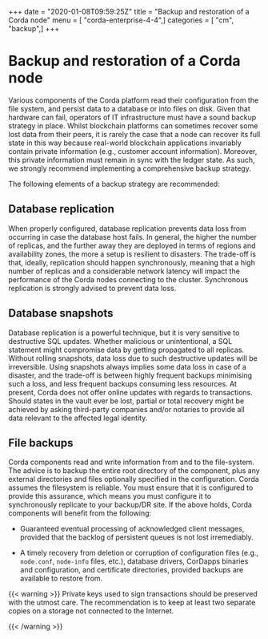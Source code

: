 +++
date = "2020-01-08T09:59:25Z"
title = "Backup and restoration of a Corda node"
menu = [ "corda-enterprise-4-4",]
categories = [ "cm", "backup",]
+++


# Backup and restoration of a Corda node


Various components of the Corda platform read their configuration from the file system, and persist data to a database or into files on disk. Given that hardware can fail, operators of IT infrastructure must have a sound backup strategy in place. Whilst blockchain platforms can sometimes recover some lost data from their peers, it is rarely the case that a node can recover its full state in this way because real-world blockchain applications invariably contain private information (e.g., customer account information). Moreover, this private information must remain in sync with the ledger state. As such, we strongly recommend implementing a comprehensive backup strategy.

The following elements of a backup strategy are recommended:


## Database replication

When properly configured, database replication prevents data loss from occurring in case the database host fails.
                In general, the higher the number of replicas, and the further away they are deployed in terms of regions and availability zones, the more a setup is resilient to disasters.
                The trade-off is that, ideally, replication should happen synchronously, meaning that a high number of replicas and a considerable network latency will impact the performance of the Corda nodes connecting to the cluster.
                Synchronous replication is strongly advised to prevent data loss.


## Database snapshots

Database replication is a powerful technique, but it is very sensitive to destructive SQL updates. Whether malicious or unintentional, a SQL statement might compromise data by getting propagated to all replicas.
                Without rolling snapshots, data loss due to such destructive updates will be irreversible.
                Using snapshots always implies some data loss in case of a disaster, and the trade-off is between highly frequent backups minimising such a loss, and less frequent backups consuming less resources.
                At present, Corda does not offer online updates with regards to transactions.
                Should states in the vault ever be lost, partial or total recovery might be achieved by asking third-party companies and/or notaries to provide all data relevant to the affected legal identity.


## File backups

Corda components read and write information from and to the file-system. The advice is to backup the entire root directory of the component, plus any external directories and files optionally specified in the configuration.
                Corda assumes the filesystem is reliable. You must ensure that it is configured to provide this assurance, which means you must configure it to synchronously replicate to your backup/DR site.
                If the above holds, Corda components will benefit from the following:


* Guaranteed eventual processing of acknowledged client messages, provided that the backlog of persistent queues is not lost irremediably.


* A timely recovery from deletion or corruption of configuration files (e.g., `node.conf`, `node-info` files, etc.), database drivers, CorDapps binaries and configuration, and certificate directories, provided backups are available to restore from.



{{< warning >}}
Private keys used to sign transactions should be preserved with the utmost care. The recommendation is to keep at least two separate copies on a storage not connected to the Internet.

{{< /warning >}}


